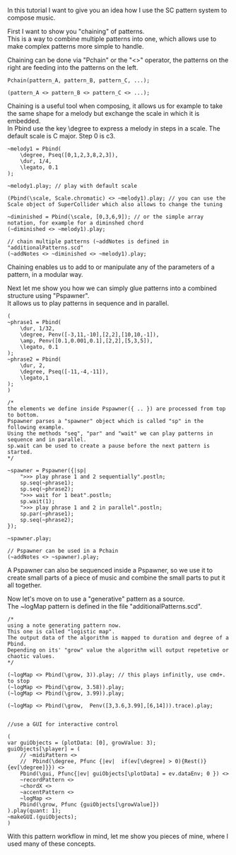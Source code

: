 In this tutorial I want to give you an idea how I use the SC pattern system to compose music.

First I want to show you "chaining" of patterns.  
This is a way to combine multiple patterns into one, which allows use to make complex patterns more simple to handle.

Chaining can be done via "Pchain" or the "<>" operator, the patterns on the right are feeding into the patterns on the left.

```Supercollider
Pchain(pattern_A, pattern_B, pattern_C, ...);

(pattern_A <> pattern_B <> pattern_C <> ...);
```

Chaining is a useful tool when composing, it allows us for example to take the same shape for a melody but exchange the scale in which it is embedded.  
In Pbind use the key \\degree to express a melody in steps in a scale. The default scale is C major. Step 0 is c3.

```SuperCollider
~melody1 = Pbind(
    \degree, Pseq([0,1,2,3,8,2,3]),
    \dur, 1/4,
    \legato, 0.1
);

~melody1.play; // play with default scale

(Pbind(\scale, Scale.chromatic) <> ~melody1).play; // you can use the Scale object of SuperCollider which also allows to change the tuning

~diminished = Pbind(\scale, [0,3,6,9]); // or the simple array notation, for example for a diminshed chord
(~diminished <> ~melody1).play;

// chain multiple patterns (~addNotes is defined in "additionalPatterns.scd"
(~addNotes <> ~diminished <> ~melody1).play;
```

Chaining enables us to add to or manipulate any of the parameters of a pattern, in a modular way.

Next let me show you how we can simply glue patterns into a combined structure using "Pspawner".  
It allows us to play patterns in sequence and in parallel.

```SuperCollider
(
~phrase1 = Pbind(
    \dur, 1/32,
    \degree, Penv([-3,11,-10],[2,2],[10,10,-1]),
    \amp, Penv([0.1,0.001,0.1],[2,2],[5,3,5]),
    \legato, 0.1
);
~phrase2 = Pbind(
    \dur, 2,
    \degree, Pseq([-11,-4,-11]),
    \legato,1
);
)

/*
the elements we define inside Pspawner({ .. }) are processed from top to bottom.
Pspawner parses a "spawner" object which is called "sp" in the following example.
Using the methods "seq", "par" and "wait" we can play patterns in sequence and in parallel.
sp.wait can be used to create a pause before the next pattern is started.
*/

~spawner = Pspawner({|sp|
    ">>> play phrase 1 and 2 sequentially".postln;
    sp.seq(~phrase1);
    sp.seq(~phrase2);
    ">>> wait for 1 beat".postln;
    sp.wait(1);
    ">>> play phrase 1 and 2 in parallel".postln;
    sp.par(~phrase1);
    sp.seq(~phrase2);
});

~spawner.play;

// Pspawner can be used in a Pchain
(~addNotes <> ~spawner).play;
```

A Pspawner can also be sequenced inside a Pspawner, so we use it to create small parts of a piece of music and combine the small parts to put it all together.

Now let's move on to use a "generative" pattern as a source.  
The ~logMap pattern is defined in the file "additionalPatterns.scd".

```SuperCollider
/*
using a note generating pattern now.
This one is called "logistic map".
The output data of the algorithm is mapped to duration and degree of a Pbind.
Depending on its' "grow" value the algorithm will output repetetive or chaotic values.
*/

(~logMap <> Pbind(\grow, 3)).play; // this plays infinitly, use cmd+. to stop
(~logMap <> Pbind(\grow, 3.58)).play;
(~logMap <> Pbind(\grow, 3.99)).play;

(~logMap <> Pbind(\grow,  Penv([3,3.6,3.99],[6,14])).trace).play;


//use a GUI for interactive control

(
var guiObjects = (plotData: [0], growValue: 3);
guiObjects[\player] = (
    // ~midiPattern <>
    //	Pbind(\degree, Pfunc {|ev|	if(ev[\degree] > 0){Rest()}{ev[\degree]}}) <>
    Pbind(\gui, Pfunc{|ev| guiObjects[\plotData] = ev.dataEnv; 0 }) <>
    ~recordPattern <>
    ~chordX <>
    ~accentPattern <>
    ~logMap <>
    Pbind(\grow, Pfunc {guiObjects[\growValue]})
).play(quant: 1);
~makeGUI.(guiObjects);
)
```

With this pattern workflow in mind, let me show you pieces of mine, where I used many of these concepts.